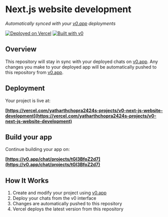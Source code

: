 # Next.js website development

*Automatically synced with your [v0.app](https://v0.app) deployments*

[![Deployed on Vercel](https://img.shields.io/badge/Deployed%20on-Vercel-black?style=for-the-badge&logo=vercel)](https://vercel.com/yatharthchopra2424s-projects/v0-next-js-website-development)
[![Built with v0](https://img.shields.io/badge/Built%20with-v0.app-black?style=for-the-badge)](https://v0.app/chat/projects/tGI3BfoZ2d7)

## Overview

This repository will stay in sync with your deployed chats on [v0.app](https://v0.app).
Any changes you make to your deployed app will be automatically pushed to this repository from [v0.app](https://v0.app).

## Deployment

Your project is live at:

**[https://vercel.com/yatharthchopra2424s-projects/v0-next-js-website-development](https://vercel.com/yatharthchopra2424s-projects/v0-next-js-website-development)**

## Build your app

Continue building your app on:

**[https://v0.app/chat/projects/tGI3BfoZ2d7](https://v0.app/chat/projects/tGI3BfoZ2d7)**

## How It Works

1. Create and modify your project using [v0.app](https://v0.app)
2. Deploy your chats from the v0 interface
3. Changes are automatically pushed to this repository
4. Vercel deploys the latest version from this repository